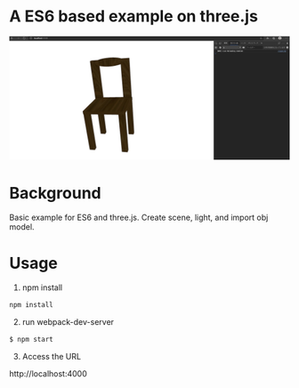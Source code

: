 # A ES6 based example on three.js

![overview.jpg](./picture_readme/overview.jpg)  

# Background

Basic example for ES6 and three.js. Create scene, light, and import obj model.


# Usage

1. npm install  

```bash
npm install
```

2. run webpack-dev-server

```bash
$ npm start
```

3. Access the URL

http://localhost:4000

